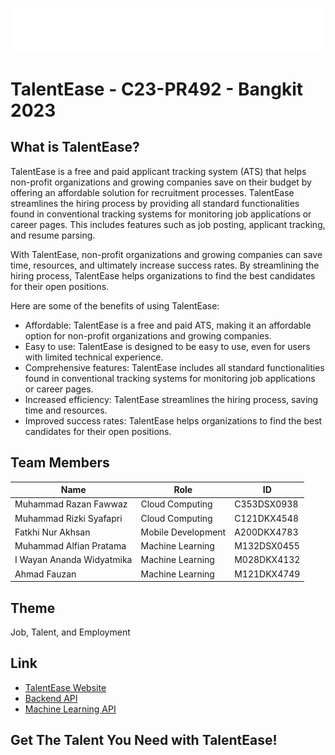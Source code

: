 ![TalentEase logo](https://raw.githubusercontent.com/talentease/.github/main/profile/talentease.png)

# TalentEase - C23-PR492 - Bangkit 2023

## What is TalentEase?

TalentEase is a free and paid applicant tracking system (ATS) that helps non-profit organizations and growing companies save on their budget by offering an affordable solution for recruitment processes. TalentEase streamlines the hiring process by providing all standard functionalities found in conventional tracking systems for monitoring job applications or career pages. This includes features such as job posting, applicant tracking, and resume parsing.

With TalentEase, non-profit organizations and growing companies can save time, resources, and ultimately increase success rates. By streamlining the hiring process, TalentEase helps organizations to find the best candidates for their open positions.

Here are some of the benefits of using TalentEase:

- Affordable: TalentEase is a free and paid ATS, making it an affordable option for non-profit organizations and growing companies.
- Easy to use: TalentEase is designed to be easy to use, even for users with limited technical experience.
- Comprehensive features: TalentEase includes all standard functionalities found in conventional tracking systems for monitoring job applications or career pages.
- Increased efficiency: TalentEase streamlines the hiring process, saving time and resources.
- Improved success rates: TalentEase helps organizations to find the best candidates for their open positions.

## Team Members

| Name                      | Role               | ID          |
| ------------------------- | ------------------ | ----------- |
| Muhammad Razan Fawwaz     | Cloud Computing    | C353DSX0938 |
| Muhammad Rizki Syafapri   | Cloud Computing    | C121DKX4548 |
| Fatkhi Nur Akhsan         | Mobile Development | A200DKX4783 |
| Muhammad Alfian Pratama   | Machine Learning   | M132DSX0455 |
| I Wayan Ananda Widyatmika | Machine Learning   | M028DKX4132 |
| Ahmad Fauzan              | Machine Learning   | M121DKX4749 |

## Theme

Job, Talent, and Employment

## Link

- [TalentEase Website](https://TalentEase.dev/)
- [Backend API](https://be-api.TalentEase.dev/)
- [Machine Learning API](https://ml-api.TalentEase.dev/)

## Get The Talent You Need with TalentEase!
